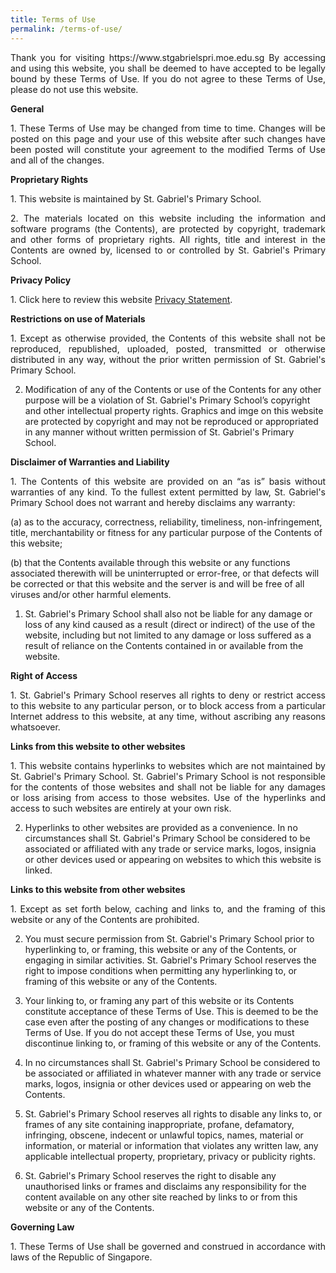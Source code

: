 ```yaml
---
title: Terms of Use
permalink: /terms-of-use/
---
```

<p align="justify">
Thank you for visiting https://www.stgabrielspri.moe.edu.sg By accessing and using this website, you shall be deemed to have accepted to be legally bound by these Terms of Use. If you do not agree to these Terms of Use, please do not use this website.</p>

**General**
<p align="justify">
1.  These Terms of Use may be changed from time to time. Changes will be posted on this page and your use of this website after such changes have been posted will constitute your agreement to the modified Terms of Use and all of the changes. </p>

**Proprietary Rights**
<p align="justify">
1.  This website is maintained by St. Gabriel's Primary School. 
</p>
<p align="justify">
2.  The materials located on this website including the information and software programs (the Contents), are protected by copyright, trademark and other forms of proprietary rights. All rights, title and interest in the Contents are owned by, licensed to or controlled by St. Gabriel's Primary School.</p>
    

**Privacy Policy**
<p align="justify">
1.  Click here to review this website <a href="https://www.stgabrielspri.moe.edu.sg/privacy/">Privacy Statement</a>. </p>

**Restrictions on use of Materials**
<p align="justify">
1.  Except as otherwise provided, the Contents of this website shall not be reproduced, republished, uploaded, posted, transmitted or otherwise distributed in any way, without the prior written permission of St. Gabriel's Primary School.

2.  Modification of any of the Contents or use of the Contents for any other purpose will be a violation of St. Gabriel's Primary School’s copyright and other intellectual property rights. Graphics and imge on this website are protected by copyright and may not be reproduced or appropriated in any manner without written permission of St. Gabriel's Primary School.</p>
    
**Disclaimer of Warranties and Liability**
<p align="justify">
1.  The Contents of this website are provided on an “as is” basis without warranties of any kind. To the fullest extent permitted by law, St. Gabriel's Primary School does not warrant and hereby disclaims any warranty:

(a) as to the accuracy, correctness, reliability, timeliness, non-infringement, title, merchantability or fitness for any particular purpose of the Contents of this website;

(b) that the Contents available through this website or any functions associated therewith will be uninterrupted or error-free, or that defects will be corrected or that this website and the server is and will be free of all viruses and/or other harmful elements.

1.  St. Gabriel's Primary School shall also not be liable for any damage or loss of any kind caused as a result (direct or indirect) of the use of the website, including but not limited to any damage or loss suffered as a result of reliance on the Contents contained in or available from the website. </p>

**Right of Access**
<p align="justify">
1.  St. Gabriel's Primary School reserves all rights to deny or restrict access to this website to any particular person, or to block access from a particular Internet address to this website, at any time, without ascribing any reasons whatsoever. </p>

**Links from this website to other websites**
<p align="justify">
1.  This website contains hyperlinks to websites which are not maintained by St. Gabriel's Primary School. St. Gabriel's Primary School is not responsible for the contents of those websites and shall not be liable for any damages or loss arising from access to those websites. Use of the hyperlinks and access to such websites are entirely at your own risk.

2.  Hyperlinks to other websites are provided as a convenience. In no circumstances shall St. Gabriel's Primary School be considered to be associated or affiliated with any trade or service marks, logos, insignia or other devices used or appearing on websites to which this website is linked. </p>
    

**Links to this website from other websites**
<p align="justify">
1.  Except as set forth below, caching and links to, and the framing of this website or any of the Contents are prohibited.

2.  You must secure permission from St. Gabriel's Primary School prior to hyperlinking to, or framing, this website or any of the Contents, or engaging in similar activities. St. Gabriel's Primary School reserves the right to impose conditions when permitting any hyperlinking to, or framing of this website or any of the Contents.

3.  Your linking to, or framing any part of this website or its Contents constitute acceptance of these Terms of Use. This is deemed to be the case even after the posting of any changes or modifications to these Terms of Use. If you do not accept these Terms of Use, you must discontinue linking to, or framing of this website or any of the Contents.

4.  In no circumstances shall St. Gabriel's Primary School be considered to be associated or affiliated in whatever manner with any trade or service marks, logos, insignia or other devices used or appearing on web the Contents.

5.  St. Gabriel's Primary School reserves all rights to disable any links to, or frames of any site containing inappropriate, profane, defamatory, infringing, obscene, indecent or unlawful topics, names, material or information, or material or information that violates any written law, any applicable intellectual property, proprietary, privacy or publicity rights.

6.  St. Gabriel's Primary School reserves the right to disable any unauthorised links or frames and disclaims any responsibility for the content available on any other site reached by links to or from this website or any of the Contents. </p>
    

**Governing Law**
<p align="justify">
1.  These Terms of Use shall be governed and construed in accordance with laws of the Republic of Singapore. </p>